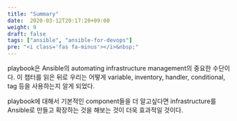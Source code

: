 ```yaml
---
title: "Summary"
date:  2020-03-12T20:17:20+09:00
weight: 9
draft: false
tags: ["ansible", "ansible-for-devops"]
pre: "<i class='fas fa-minus'></i>&nbsp;"
---
```


playbook은 Ansible의 automating infrastructure management의 중요한 수단이다.
이 챕터를 읽은 뒤로 우리는 어떻게 variable, inventory, handler, conditional, tag 등을 사용하는지 알게 되었다.

playbook에 대해서 기본적인 component들을 더 알고싶다면 infrastructure를 Ansible로 만들고 확장하는 것을 해보는 것이 더욱 효과적일 것이다.
